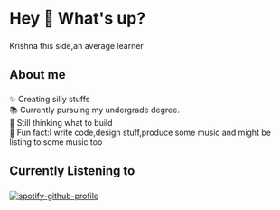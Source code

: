 <h1 align="left">Hey 👋 What's up?</h1>

###

<p align="left">Krishna this side,an average learner</p>

###

<h2 align="left">About me</h2>

###

<p align="left">✨ Creating silly stuffs<br>📚 Currently pursuing my undergrade degree.<br>🎯 Still thinking what to build<br>🎲 Fun fact:I write code,design stuff,produce some music and  might be listing to some music too</p>

###
###

<h2 align="left">Currently Listening to</h2>

###
[![spotify-github-profile](https://spotify-github-profile.kittinanx.com/api/view?uid=31eq3547p3drfawz256uxy4erspy&cover_image=true&theme=natemoo-re&show_offline=false&background_color=000000&interchange=false&bar_color_cover=true&bar_color=53b14f)](https://github.com/kittinan/spotify-github-profile)
